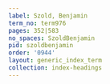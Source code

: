 ```yaml
---
label: Szold, Benjamin
term_no: term976
pages: 352|583
no_spaces: SzoldBenjamin
pid: szoldbenjamin
order: '0944'
layout: generic_index_term
collection: index-headings
---
```

